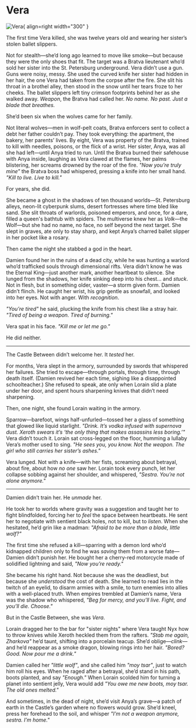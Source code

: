 # Vera

![Vera](../assets/images/Vera.png){ align=right width="300" }

The first time Vera killed, she was twelve years old and wearing her sister’s stolen ballet slippers.  

Not for stealth—she’d long ago learned to move like smoke—but because they were the only shoes that fit. The target was a Bratva lieutenant who’d sold her sister into the St. Petersburg underground. Vera didn’t use a gun. Guns were noisy, messy. She used the curved knife her sister had hidden in her hair, the one Vera had taken from the corpse after the fire. She slit his throat in a brothel alley, then stood in the snow until her tears froze to her cheeks. The ballet slippers left tiny crimson footprints behind her as she walked away. *Weapon*, the Bratva had called her. *No name. No past. Just a blade that breathes.*  

She’d been six when the wolves came for her family.  

Not literal wolves—men in wolf-pelt coats, Bratva enforcers sent to collect a debt her father couldn’t pay. They took everything: the apartment, the bakery, her parents’ lives. By eight, Vera was property of the Bratva, trained to kill with needles, poisons, or the flick of a wrist. Her sister, Anya, was all she had left—until Anya tried to run. Until the Bratva burned their safehouse with Anya inside, laughing as Vera clawed at the flames, her palms blistering, her screams drowned by the roar of the fire. *"Now you’re truly mine"* the Bratva boss had whispered, pressing a knife into her small hand. *"Kill to live. Live to kill."*  

For years, she did.  

She became a ghost in the shadows of ten thousand worlds—St. Petersburg alleys, neon-lit cyberpunk slums, desert fortresses where time bled like sand. She slit throats of warlords, poisoned emperors, and once, for a dare, filled a queen's bathtub with spiders. The multiverse knew her as *Volk*—the Wolf—but she had no name, no face, no self beyond the next target. She slept in graves, ate only to stay sharp, and kept Anya’s charred ballet slipper in her pocket like a rosary.  

Then came the night she stabbed a god in the heart.  

Damien found her in the ruins of a dead city, while he was hunting a warlord who’d trafficked souls through dimensional rifts. Vera didn’t know he was the Eternal King—just another mark, another heartbeat to silence. She lunged from the shadows, her knife sinking deep into his chest… and *stuck*. Not in flesh, but in something older, vaster—a storm given form. Damien didn’t flinch. He caught her wrist, his grip gentle as snowfall, and looked into her eyes. Not with anger. With *recognition*.  

*"You’re tired"* he said, plucking the knife from his chest like a stray hair. *"Tired of being a weapon. Tired of burning."*  

Vera spat in his face. *"Kill me or let me go."*  

He did neither.  

---  

The Castle Between didn’t welcome her. It *tested* her.  

For months, Vera slept in the armory, surrounded by swords that whispered her failures. She tried to escape—through portals, through time, through death itself. (Damien revived her each time, sighing like a disappointed schoolteacher.) She refused to speak, ate only when Lorain slid a plate under her door, and spent hours sharpening knives that didn’t need sharpening.  

Then, one night, she found Lorain waiting in the armory.  

Sparrow—barefoot, wings half-unfurled—tossed her a glass of something that glowed like liquid starlight. *"Drink. It’s vodka infused with supernova dust. Xeroth swears it’s ‘the only thing that makes assassins less boring.’"* Vera didn’t touch it. Lorain sat cross-legged on the floor, humming a lullaby Vera’s mother used to sing. *"He sees you, you know. Not the weapon. The girl who still carries her sister’s ashes."*  

Vera lunged. Not with a knife—with her fists, screaming about betrayal, about fire, about how *no one* saw her. Lorain took every punch, let her collapse sobbing against her shoulder, and whispered, *"Sestra. You’re not alone anymore."*  

---  

Damien didn’t train her. He *unmade* her.  

He took her to worlds where gravity was a suggestion and taught her to fight blindfolded, forcing her to *feel* the space between heartbeats. He sent her to negotiate with sentient black holes, not to kill, but to *listen*. When she hesitated, he’d grin like a madman: *"Afraid to be more than a blade, little wolf?"*  

The first time she refused a kill—sparring with a demon lord who’d kidnapped children only to find he was *saving* them from a worse fate—Damien didn’t punish her. He bought her a cherry-red motorcycle made of solidified lightning and said, *"Now you’re ready."*  

She became his right hand. Not because she was the deadliest, but because she *understood* the cost of death. She learned to read lies in the twitch of an eyelid, to disarm armies with a smile, to turn enemies into allies with a well-placed truth. When empires trembled at Damien’s name, Vera was the shadow who whispered, *"Beg for mercy, and you’ll live. Fight, and you’ll die. Choose."*  

But in the Castle Between, she was *Vera*.  

Lorain dragged her to the bar for "sister nights" where Vera taught Nyx how to throw knives while Xeroth heckled them from the rafters. *"Stab me again, Zharkova"* he’d taunt, shifting into a porcelain teacup. She’d oblige—*clink*—and he’d reappear as a smoke dragon, blowing rings into her hair. *"Bored? Good. Now pour me a drink."*  

Damien called her *"little wolf"*, and she called him *"moy tsar"*, just to watch him roll his eyes. When he raged after a betrayal, she’d stand in his path, boots planted, and say *"Enough."* When Lorain scolded him for turning a planet into sentient jelly, Vera would add *"You owe me new boots, moy tsar. The old ones melted."*  

And sometimes, in the dead of night, she’d visit Anya’s grave—a patch of earth in the Castle’s garden where no flowers would grow. She’d kneel, press her forehead to the soil, and whisper *"I’m not a weapon anymore, sestra. I’m home."*  
